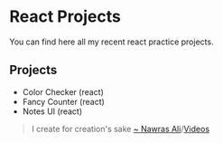 # React Projects

You can find here all my recent react practice projects.

## Projects
- Color Checker (react)
- Fancy Counter (react)
- Notes UI (react)

> I create for creation's sake [~ Nawras Ali](https://learnwithnaw.com)/[Videos](https://youtube.com/c/learnwithnaw)
